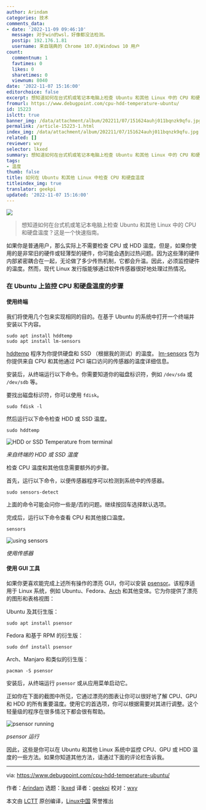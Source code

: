 ```yaml
---
author: Arindam
categories: 技术
comments_data:
- date: '2022-11-09 09:46:10'
  message: 对于win的wsl，好像都没法检测。
  postip: 192.176.1.81
  username: 来自瑞典的 Chrome 107.0|Windows 10 用户
count:
  commentnum: 1
  favtimes: 0
  likes: 0
  sharetimes: 0
  viewnum: 8040
date: '2022-11-07 15:16:00'
editorchoice: false
excerpt: 想知道如何在台式机或笔记本电脑上检查 Ubuntu 和其他 Linux 中的 CPU 和硬盘温度？这是一个快速指南。
fromurl: https://www.debugpoint.com/cpu-hdd-temperature-ubuntu/
id: 15223
islctt: true
banner_img: /data/attachment/album/202211/07/151624auhj011bqnzk9qfu.jpg
permalink: /article-15223-1.html
index_img: /data/attachment/album/202211/07/151624auhj011bqnzk9qfu.jpg.thumb.jpg
related: []
reviewer: wxy
selector: lkxed
summary: 想知道如何在台式机或笔记本电脑上检查 Ubuntu 和其他 Linux 中的 CPU 和硬盘温度？这是一个快速指南。
tags:
- 温度
thumb: false
title: 如何在 Ubuntu 和其他 Linux 中检查 CPU 和硬盘温度
titleindex_img: true
translator: geekpi
updated: '2022-11-07 15:16:00'
---
```


![](/data/attachment/album/202211/07/151624auhj011bqnzk9qfu.jpg)



> 
> 想知道如何在台式机或笔记本电脑上检查 Ubuntu 和其他 Linux 中的 CPU 和硬盘温度？这是一个快速指南。
> 
> 
> 


如果你是普通用户，那么实际上不需要检查 CPU 或 HDD 温度。但是，如果你使用的是非常旧的硬件或轻薄型的硬件，你可能会遇到过热问题。因为这些薄的硬件内部紧密耦合在一起，无论做了多少传热机制，它都会升温。因此，必须监控硬件的温度。然而，现代 Linux 发行版能够通过软件传感器很好地处理过热情况。


### 在 Ubuntu 上监控 CPU 和硬盘温度的步骤


#### 使用终端


我们将使用几个包来实现相同的目的。在基于 Ubuntu 的系统中打开一个终端并安装以下内容。



```
sudo apt install hddtemp
sudo apt install lm-sensors

```

[hddtemp](https://wiki.archlinux.org/title/Hddtemp) 程序为你提供硬盘和 SSD （根据我的测试）的温度。 [lm-sensors](https://github.com/lm-sensors/lm-sensors) 包为你提供来自 CPU 和其他通过 PCI 端口访问的传感器的温度详细信息。


安装后，从终端运行以下命令。你需要知道你的磁盘标识符，例如 `/dev/sda` 或 `/dev/sdb` 等。


要找出磁盘标识符，你可以使用 `fdisk`。



```
sudo fdisk -l

```

然后运行以下命令检查 HDD 或 SSD 温度。



```
sudo hddtemp

```

![HDD or SSD Temperature from terminal](/data/attachment/album/202211/07/151709dammktput8wg4o8p.png)


*来自终端的 HDD 或 SSD 温度*


检查 CPU 温度和其他信息需要额外的步骤。


首先，运行以下命令，以便传感器程序可以检测到系统中的传感器。



```
sudo sensors-detect

```

上面的命令可能会问你一些是/否的问题。继续按回车选择默认选项。


完成后，运行以下命令查看 CPU 和其他接口温度。



```
sensors

```

![using sensors](/data/attachment/album/202211/07/151626puuq7iiirqtzz7i4.png)


*使用传感器*


#### 使用 GUI 工具


如果你更喜欢能完成上述所有操作的漂亮 GUI，你可以安装 [psensor](https://wpitchoune.net/psensor/)。该程序适用于 Linux 系统，例如 Ubuntu、Fedora、[Arch](https://www.debugpoint.com/tag/arch-linux) 和其他变体。它为你提供了漂亮的图形和表格视图：


Ubuntu 及其衍生版：



```
sudo apt install psensor

```

Fedora 和基于 RPM 的衍生版：



```
sudo dnf install psensor

```

Arch、Manjaro 和类似的衍生版：



```
pacman -S psensor

```

安装后，从终端运行 `psensor` 或从应用菜单启动它。


正如你在下面的截图中所见，它通过漂亮的图表让你可以很好地了解 CPU、GPU 和 HDD 的所有重要温度。使用它的首选项，你可以根据需要对其进行调整。这个轻量级的程序在很多情况下都会很有帮助。


![psensor running](/data/attachment/album/202211/07/151721odev7ev3vd578zfv.jpg)


*psensor 运行*


因此，这些是你可以在 Ubuntu 和其他 Linux 系统中监控 CPU、GPU 或 HDD 温度的一些方法。如果你知道其他方法，请通过下面的评论栏告诉我。




---


via: <https://www.debugpoint.com/cpu-hdd-temperature-ubuntu/>


作者：[Arindam](https://www.debugpoint.com/author/admin1/) 选题：[lkxed](https://github.com/lkxed) 译者：[geekpi](https://github.com/geekpi) 校对：[wxy](https://github.com/wxy)


本文由 [LCTT](https://github.com/LCTT/TranslateProject) 原创编译，[Linux中国](https://linux.cn/) 荣誉推出